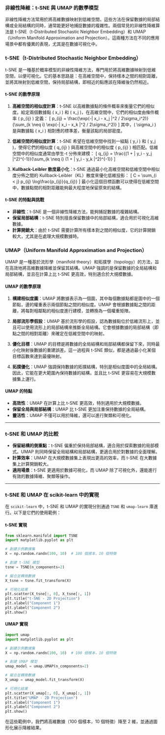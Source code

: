 ### **非線性降維：t-SNE 與 UMAP 的數學模型**

非線性降維方法常用於將高維數據映射到低維空間，這些方法在保留數據的局部結構或全局結構的同時，通常能更好地捕捉數據的複雜性。兩個常見的非線性降維算法是 t-SNE（t-Distributed Stochastic Neighbor Embedding）和 UMAP（Uniform Manifold Approximation and Projection）。這兩種方法在不同的應用場景中都有優異的表現，尤其是在數據可視化中。

### **t-SNE（t-Distributed Stochastic Neighbor Embedding）**

t-SNE 是一種基於概率模型的非線性降維方法，專門用於將高維數據映射到低維空間，以便可視化。它的基本思路是：在高維空間中，保持樣本之間的相對距離，並將其映射到低維空間，保持局部結構，即相近的點應該在降維後仍然相近。

#### **t-SNE 的數學原理**
1. **高維空間的相似度計算**：t-SNE 以高維數據點的條件概率來衡量它們的相似度。給定兩個數據點 \( x_i \) 和 \( x_j \)，在高維空間中，它們的相似度由條件概率 \( p_{ij} \) 定義：
   \[
   p_{ij} = \frac{\exp(-\| x_i - x_j \|^2 / 2\sigma_i^2)}{\sum_{k \neq i} \exp(-\| x_i - x_k \|^2 / 2\sigma_i^2)}
   \]
   其中，\( \sigma_i \) 是與數據點 \( x_i \) 相對應的標準差，衡量該點的局部密度。

2. **低維空間的相似度計算**：t-SNE 希望在低維空間中找到一組點 \( y_i \) 和 \( y_j \)，使得它們的相似度 \( q_{ij} \) 與高維空間中的相似度 \( p_{ij} \) 相匹配。低維空間中的相似度通常由學生-t 分佈來建模：
   \[
   q_{ij} = \frac{(1 + \| y_i - y_j \|^2)^{-1}}{\sum_{k \neq i} (1 + \| y_i - y_k \|^2)^{-1}}
   \]

3. **Kullback-Leibler 散度最小化**：t-SNE 通過最小化高維空間和低維空間中相似度分佈之間的 Kullback-Leibler（KL）散度來優化低維投影：
   \[
   C = \sum_{i < j} p_{ij} \log\frac{p_{ij}}{q_{ij}}
   \]
   最小化這個目標函數可以使得在低維空間中，數據點間的相對距離能夠最大程度地保留原來的結構。

#### **t-SNE 的特點與挑戰**
- **非線性**：t-SNE 是一個非線性降維方法，能夠捕捉數據的複雜結構。
- **保留局部結構**：t-SNE 特別擅長保留數據中的局部結構，適合用於可視化高維數據。
- **計算開銷大**：由於 t-SNE 需要計算所有樣本對之間的相似度，它的計算開銷較大，尤其是在處理大規模數據時。

### **UMAP（Uniform Manifold Approximation and Projection）**

UMAP 是一種基於流形學（manifold theory）和拓撲學（topology）的方法，旨在高效地將高維數據降維並保留其結構。UMAP 強調的是保留數據的全局結構和局部結構，並且在計算上比 t-SNE 更高效，特別適合於大規模數據。

#### **UMAP 的數學原理**
1. **構建相似度圖**：UMAP 將數據表示為一個圖，其中每個數據點都是圖中的一個節點，邊的權重表示兩個節點之間的相似度。UMAP 會根據數據點之間的距離，將每對相鄰點的相似度進行建模，並轉換為一個權重矩陣。

2. **局部流形學假設**：UMAP 基於流形學的假設，認為數據點位於低維流形上，並且可以使用流形上的局部結構來推斷全局結構。它會根據數據的局部結構（即點之間的相對距離）來確定在低維空間中的映射。

3. **優化目標**：UMAP 的目標是將數據的全局結構和局部結構都保留下來，同時最小化映射後數據的重建誤差。這一過程與 t-SNE 類似，都是通過最小化某個目標函數來達到最優映射。

4. **拓撲優化**：UMAP 強調保持數據的拓撲結構，特別是相似度圖中的全局結構。因此，它能在更大範圍內保持數據的結構，並且比 t-SNE 更容易在大規模數據集上運行。

#### **UMAP 的特點**
- **高效性**：UMAP 在計算上比 t-SNE 更高效，特別適用於大規模數據。
- **保留全局與局部結構**：UMAP 比 t-SNE 更加注重保持數據的全局結構。
- **靈活性**：UMAP 不僅可以用於降維，還可以進行聚類和可視化。

---

### **t-SNE 和 UMAP 的比較**
- **保留結構的側重點**：t-SNE 偏重於保持局部結構，適合用於探索數據的局部模式。UMAP 則同時保留全局結構和局部結構，更適合用於對數據的全面理解。
- **計算效率**：UMAP 在大規模數據集上表現出更高的效率，而 t-SNE 在大數據集上計算開銷較大。
- **適用場景**：t-SNE 更適用於數據可視化，而 UMAP 除了可視化外，還能進行有效的數據降維、聚類等操作。

---

### **t-SNE 和 UMAP 在 scikit-learn 中的實現**

在 `scikit-learn` 中，t-SNE 和 UMAP 的實現分別通過 `TSNE` 和 `umap-learn` 庫進行。以下是它們的使用範例：

#### **t-SNE 實現**

```python
from sklearn.manifold import TSNE
import matplotlib.pyplot as plt

# 創建示例數據集
X = np.random.randn(100, 10)  # 100 個樣本，10 個特徵

# 創建 t-SNE 模型
tsne = TSNE(n_components=2)

# 擬合並轉換數據
X_tsne = tsne.fit_transform(X)

# 可視化結果
plt.scatter(X_tsne[:, 0], X_tsne[:, 1])
plt.title("t-SNE - 2D Projection")
plt.xlabel("Component 1")
plt.ylabel("Component 2")
plt.show()
```

#### **UMAP 實現**

```python
import umap
import matplotlib.pyplot as plt

# 創建示例數據集
X = np.random.randn(100, 10)  # 100 個樣本，10 個特徵

# 創建 UMAP 模型
umap_model = umap.UMAP(n_components=2)

# 擬合並轉換數據
X_umap = umap_model.fit_transform(X)

# 可視化結果
plt.scatter(X_umap[:, 0], X_umap[:, 1])
plt.title("UMAP - 2D Projection")
plt.xlabel("Component 1")
plt.ylabel("Component 2")
plt.show()
```

在這些範例中，我們將高維數據（100 個樣本，10 個特徵）降至 2 維，並通過圖形化展示降維結果。
